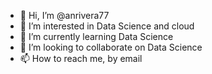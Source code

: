 - 👋 Hi, I’m @anrivera77
- 👀 I’m interested in Data Science and cloud 
- 🌱 I’m currently learning Data Science
- 💞️ I’m looking to collaborate on Data Science
- 📫 How to reach me, by email 

<!---
anrivera77/anrivera77 is a ✨ special ✨ repository because its `README.md` (this file) appears on your GitHub profile.
You can click the Preview link to take a look at your changes.
--->

